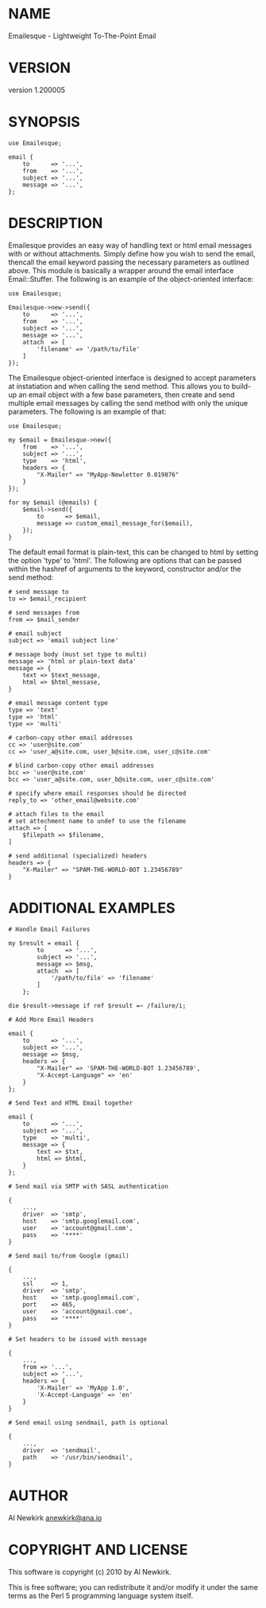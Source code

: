 # NAME

Emailesque - Lightweight To-The-Point Email

# VERSION

version 1.200005

# SYNOPSIS

    use Emailesque;

    email {
        to      => '...',
        from    => '...',
        subject => '...',
        message => '...',
    };

# DESCRIPTION

Emailesque provides an easy way of handling text or html email messages
with or without attachments. Simply define how you wish to send the email,
thencall the email keyword passing the necessary parameters as outlined above.
This module is basically a wrapper around the email interface Email::Stuffer.
The following is an example of the object-oriented interface:

    use Emailesque;

    Emailesque->new->send({
        to      => '...',
        from    => '...',
        subject => '...',
        message => '...',
        attach  => [
            'filename' => '/path/to/file'
        ]
    });

The Emailesque object-oriented interface is designed to accept parameters at
instatiation and when calling the send method. This allows you to build-up an
email object with a few base parameters, then create and send multiple email
messages by calling the send method with only the unique parameters. The
following is an example of that:

    use Emailesque;

    my $email = Emailesque->new({
        from    => '...',
        subject => '...',
        type    => 'html',
        headers => {
            "X-Mailer" => "MyApp-Newletter 0.019876"
        }
    });

    for my $email (@emails) {
        $email->send({
            to      => $email,
            message => custom_email_message_for($email),
        });
    }

The default email format is plain-text, this can be changed to html by setting
the option 'type' to 'html'. The following are options that can be passed within
the hashref of arguments to the keyword, constructor and/or the send method:

    # send message to
    to => $email_recipient

    # send messages from
    from => $mail_sender

    # email subject
    subject => 'email subject line'

    # message body (must set type to multi)
    message => 'html or plain-text data'
    message => {
        text => $text_message,
        html => $html_messase,
    }

    # email message content type
    type => 'text'
    type => 'html'
    type => 'multi'

    # carbon-copy other email addresses
    cc => 'user@site.com'
    cc => 'user_a@site.com, user_b@site.com, user_c@site.com'

    # blind carbon-copy other email addresses
    bcc => 'user@site.com'
    bcc => 'user_a@site.com, user_b@site.com, user_c@site.com'

    # specify where email responses should be directed
    reply_to => 'other_email@website.com'

    # attach files to the email
    # set attechment name to undef to use the filename
    attach => [
        $filepath => $filename,
    ]

    # send additional (specialized) headers
    headers => {
        "X-Mailer" => "SPAM-THE-WORLD-BOT 1.23456789"
    }

# ADDITIONAL EXAMPLES

    # Handle Email Failures

    my $result = email {
            to      => '...',
            subject => '...',
            message => $msg,
            attach  => [
                '/path/to/file' => 'filename'
            ]
        };

    die $result->message if ref $result =~ /failure/i;

    # Add More Email Headers

    email {
        to      => '...',
        subject => '...',
        message => $msg,
        headers => {
            "X-Mailer" => 'SPAM-THE-WORLD-BOT 1.23456789',
            "X-Accept-Language" => 'en'
        }
    };

    # Send Text and HTML Email together

    email {
        to      => '...',
        subject => '...',
        type    => 'multi',
        message => {
            text => $txt,
            html => $html,
        }
    };

    # Send mail via SMTP with SASL authentication

    {
        ...,
        driver  => 'smtp',
        host    => 'smtp.googlemail.com',
        user    => 'account@gmail.com',
        pass    => '****'
    }

    # Send mail to/from Google (gmail)

    {
        ...,
        ssl     => 1,
        driver  => 'smtp',
        host    => 'smtp.googlemail.com',
        port    => 465,
        user    => 'account@gmail.com',
        pass    => '****'
    }

    # Set headers to be issued with message

    {
        ...,
        from => '...',
        subject => '...',
        headers => {
            'X-Mailer' => 'MyApp 1.0',
            'X-Accept-Language' => 'en'
        }
    }

    # Send email using sendmail, path is optional

    {
        ...,
        driver  => 'sendmail',
        path    => '/usr/bin/sendmail',
    }

# AUTHOR

Al Newkirk <anewkirk@ana.io>

# COPYRIGHT AND LICENSE

This software is copyright (c) 2010 by Al Newkirk.

This is free software; you can redistribute it and/or modify it under
the same terms as the Perl 5 programming language system itself.
